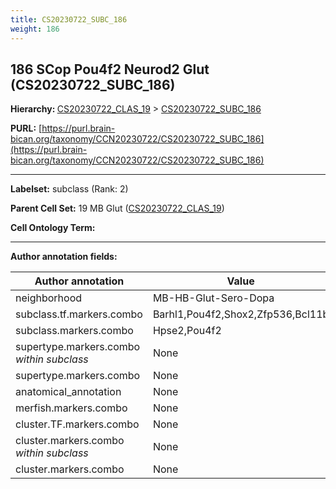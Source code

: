 ```yaml
---
title: CS20230722_SUBC_186
weight: 186
---
```

## 186 SCop Pou4f2 Neurod2 Glut (CS20230722_SUBC_186)
<b>Hierarchy: </b>
[CS20230722_CLAS_19](../CS20230722_CLAS_19) >
[CS20230722_SUBC_186](../CS20230722_SUBC_186)

**PURL:** [https://purl.brain-bican.org/taxonomy/CCN20230722/CS20230722_SUBC_186](https://purl.brain-bican.org/taxonomy/CCN20230722/CS20230722_SUBC_186)

---


**Labelset:** subclass (Rank: 2)

**Parent Cell Set:** 19 MB Glut ([CS20230722_CLAS_19](../CS20230722_CLAS_19))



**Cell Ontology Term:** 

[MARKER GENES.]: #


---

[TRANSFERRED ANNOTATIONS.]: #


[AUTHOR ANNOTATION FIELDS.]: #


**Author annotation fields:**

| Author annotation | Value |
|-------------------|-------|
|neighborhood|MB-HB-Glut-Sero-Dopa|
|subclass.tf.markers.combo|Barhl1,Pou4f2,Shox2,Zfp536,Bcl11b|
|subclass.markers.combo|Hpse2,Pou4f2|
|supertype.markers.combo _within subclass_|None|
|supertype.markers.combo|None|
|anatomical_annotation|None|
|merfish.markers.combo|None|
|cluster.TF.markers.combo|None|
|cluster.markers.combo _within subclass_|None|
|cluster.markers.combo|None|
